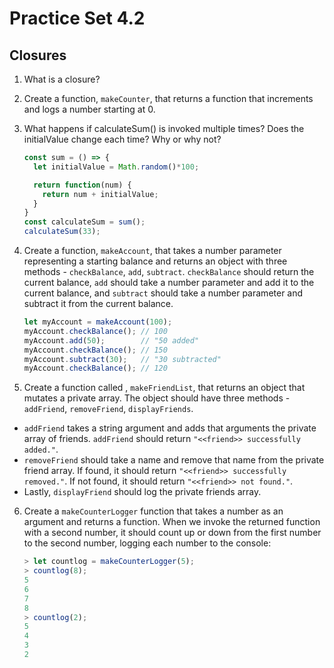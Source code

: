 # Practice Set 4.2

## Closures

1. What is a closure?

2. Create a function, `makeCounter`, that returns a function that increments and logs a number starting at 0.

3. What happens if calculateSum() is invoked multiple times? Does the initialValue change each time? Why or why not?

      ```javascript
      const sum = () => {
        let initialValue = Math.random()*100;

        return function(num) {
          return num + initialValue;
        }
      }
      const calculateSum = sum();
      calculateSum(33);
      ```

4. Create a function, `makeAccount`, that takes a number parameter representing a starting balance and returns an object with three methods - `checkBalance`, `add`, `subtract`. `checkBalance` should return the current balance, `add` should take a number parameter and add it to the current balance, and `subtract` should take a number parameter and subtract it from the current balance.

      ```javascript
      let myAccount = makeAccount(100);
      myAccount.checkBalance(); // 100
      myAccount.add(50);        // "50 added"
      myAccount.checkBalance(); // 150 
      myAccount.subtract(30);   // "30 subtracted"
      myAccount.checkBalance(); // 120
      ```

5. Create a function called , `makeFriendList`, that returns an object that mutates a private array. The object should have three methods - `addFriend`, `removeFriend`, `displayFriends`.   
  * `addFriend` takes a string argument and adds that arguments the private array of friends. `addFriend` should return `"<<friend>> successfully added."`. 
  * `removeFriend` should take a name and remove that name from the private friend array. If found, it should return `"<<friend>> successfully removed."`. If not found, it should return `"<<friend>> not found."`. 
  * Lastly, `displayFriend` should log the private friends array.

6. Create a `makeCounterLogger` function that takes a number as an argument and returns a function. When we invoke the returned function with a second number, it should count up or down from the first number to the second number, logging each number to the console:

      ```javascript
      > let countlog = makeCounterLogger(5);
      > countlog(8);
      5
      6
      7
      8
      > countlog(2);
      5
      4
      3
      2
      ```


